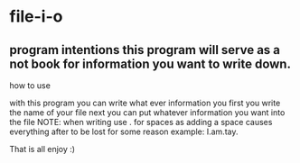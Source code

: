# file-i-o

program intentions
this program will serve as a not book for information you want to write down.
-------------------------------------------------------------------------------
how to use

with this program you can write what ever information you
first you write the name of your file
next  you can put whatever information you want into the file
NOTE: when writing use . for spaces as adding a space causes everything after to be lost for some reason
example: I.am.tay.

That is all enjoy :)
